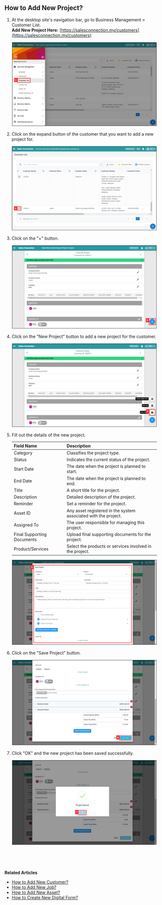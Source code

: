 ## How to Add New Project?
    
  1. At the desktop site's navigation bar, go to Business Management > Customer List.<br>
     **Add New Project Here:** [https://salesconnection.my/customers](https://salesconnection.my/customers)<br>
     
     <p align="center">
       <img src="img/Add_New_Project_Step_1.png" alt="Add New Project Step 1">
     </p>

  2. Click on the expand button of the customer that you want to add a new project for.<br>

     <p align="center">
       <img src="img/Add_New_Project_Step_2.png" alt="Add New Project Step 2">
     </p>

  3. Click on the "+" button.<br>
     
     <p align="center">
       <img src="img/Add_New_Project_Step_3.png" alt="Add New Project Step 3">
     </p>

  4. Click on the "New Project" button to add a new project for the customer.<br>

     <p align="center">
       <img src="img/Add_New_Project_Step_4.png" alt="Add New Project Step 4">
     </p>
     
  5. Fill out the details of the new project.<br>

     | Field Name| Description |
     |-------|---------|
     | Category | Classifies the project type. |
     | Status | Indicates the current status of the project. |
     | Start Date | The date when the project is planned to start. |
     | End Date | The date when the project is planned to end. |
     | Title | A short title for the project. |
     | Description | Detailed description of the project. |
     | Reminder | Set a reminder for the project. |
     | Asset ID | Any asset registered in the system associated with the project. |
     | Assigned To | The user responsible for managing this project. |
     | Final Supporting Documents | Upload final supporting documents for the project. |
     | Product/Services | Select the products or services involved in the project. |
          
     <p align="center">
       <img src="img/Add_New_Project_Step_5.png" alt="Add New Project Step 5">
     </p>

6. Click on the "Save Project" button.<br>

     <p align="center">
       <img src="img/Add_New_Project_Step_6.png" alt="Add New Project Step 6">
     </p>

7. Click "OK" and the new project has been saved successfully.<br>

     <p align="center">
       <img src="img/Add_New_Project_Step_7.png" alt="Add New Project Step 7">
     </p>
     <br><br><br>

**Related Articles**<br>
- [How to Add New Customer?](Add_New_Customer.md)
- [How to Add New Job?](Add_New_Job.md)
- [How to Add New Asset?](How_to_Add_New_Asset.md)
- [How to Create New Digital Form?](Create_New_Digital_Form.md)
